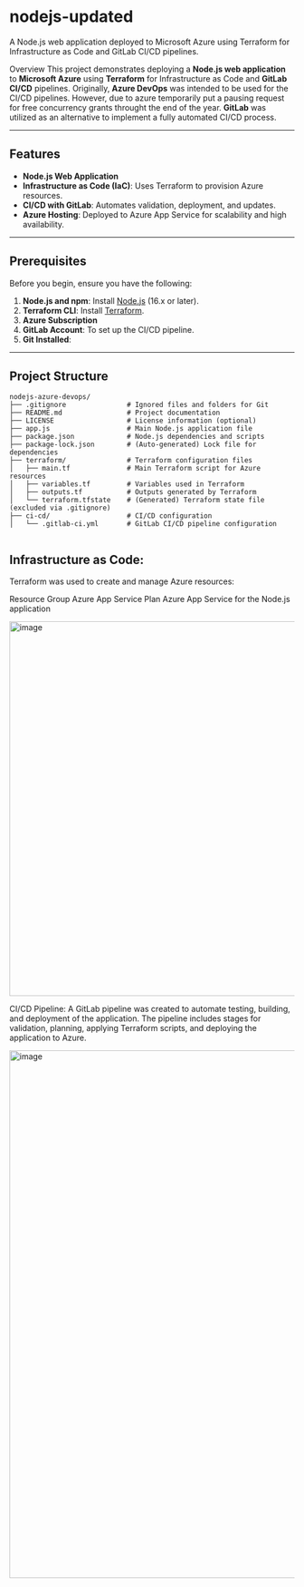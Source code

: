 # nodejs-updated
A Node.js web application deployed to Microsoft Azure using Terraform for Infrastructure as Code and GitLab CI/CD pipelines.

Overview
This project demonstrates deploying a **Node.js web application** to **Microsoft Azure** using **Terraform** for Infrastructure as Code and **GitLab CI/CD** pipelines. Originally, **Azure DevOps** was intended to be used for the CI/CD pipelines. However, due to azure temporarily put a pausing request for free concurrency grants throught the end of the year. **GitLab** was utilized as an alternative to implement a fully automated CI/CD process.

---

## Features
- **Node.js Web Application**
- **Infrastructure as Code (IaC)**: Uses Terraform to provision Azure resources.
- **CI/CD with GitLab**: Automates validation, deployment, and updates.
- **Azure Hosting**: Deployed to Azure App Service for scalability and high availability.

---

## Prerequisites
Before you begin, ensure you have the following:
1. **Node.js and npm**: Install [Node.js](https://nodejs.org/) (16.x or later).
2. **Terraform CLI**: Install [Terraform](https://www.terraform.io/downloads.html).
3. **Azure Subscription**
4. **GitLab Account**: To set up the CI/CD pipeline.
5. **Git Installed**: 


---

## Project Structure
```plaintext
nodejs-azure-devops/
├── .gitignore               # Ignored files and folders for Git
├── README.md                # Project documentation
├── LICENSE                  # License information (optional)
├── app.js                   # Main Node.js application file
├── package.json             # Node.js dependencies and scripts
├── package-lock.json        # (Auto-generated) Lock file for dependencies
├── terraform/               # Terraform configuration files
│   ├── main.tf              # Main Terraform script for Azure resources
│   ├── variables.tf         # Variables used in Terraform
│   ├── outputs.tf           # Outputs generated by Terraform
│   └── terraform.tfstate    # (Generated) Terraform state file (excluded via .gitignore)
├── ci-cd/                   # CI/CD configuration
│   └── .gitlab-ci.yml       # GitLab CI/CD pipeline configuration


```
## Infrastructure as Code:
Terraform was used to create and manage Azure resources:

Resource Group
Azure App Service Plan
Azure App Service for the Node.js application

<img width="661" alt="image" src="https://github.com/user-attachments/assets/bb3dddbc-9b02-4a4f-8c7e-0894ee54e53f" />

CI/CD Pipeline:
A GitLab pipeline was created to automate testing, building, and deployment of the application.
The pipeline includes stages for validation, planning, applying Terraform scripts, and deploying the application to Azure.


<img width="931" alt="image" src="https://github.com/user-attachments/assets/3662c211-77bf-4692-acb9-ffaae0870162" />







